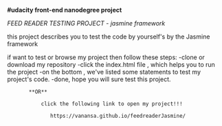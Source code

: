 **#udacity front-end nanodegree project**
  
   *FEED READER TESTING PROJECT - jasmine framework*
   
 this project describes you to test the code by yourself's by the Jasmine framework
 
 if want to test or browse my project then follow these steps:
  -clone or download my repository
  -click the index.html file , which helps you to run the project
  -on the bottom , we've listed some statements to test my project's code.
  -done, hope you will sure test this project.
  
           **OR**
           
               click the following link to open my project!!!
 
                  https://vanansa.github.io/feedreaderJasmine/
